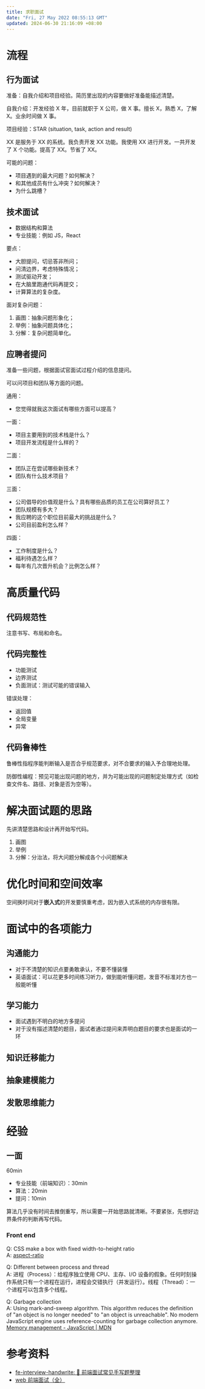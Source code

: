 ```yaml
---
title: 求职面试
date: "Fri, 27 May 2022 08:55:13 GMT"
updated: 2024-06-30 21:16:09 +08:00
---
```


# 流程

## 行为面试

准备：自我介绍和项目经验。简历里出现的内容要做好准备能描述清楚。

自我介绍：开发经验 X 年，目前就职于 X 公司，做 X 事。擅长 X，熟悉 X，了解 X。业余时间做 X 事。

项目经验：STAR (situation, task, action and result)

XX 是服务于 XX 的系统。我负责开发 XX 功能。我使用 XX 进行开发。一共开发了 X 个功能。提高了 XX。节省了 XX。

可能的问题：

- 项目遇到的最大问题？如何解决？
- 和其他成员有什么冲突？如何解决？
- 为什么跳槽？

## 技术面试

- 数据结构和算法
- 专业技能：例如 JS，React

要点：

- 大胆提问，切忌答非所问；
- 问清边界，考虑特殊情况；
- 测试驱动开发；
- 在大脑里跑通代码再提交；
- 计算算法的复杂度。

面对复杂问题：

1.  画图：抽象问题形象化；
2.  举例：抽象问题具体化；
3.  分解：复杂问题简单化。

## 应聘者提问

准备一些问题，根据面试官面试过程介绍的信息提问。

可以问项目和团队等方面的问题。

通用：

- 您觉得就我这次面试有哪些方面可以提高？

一面：

- 项目主要用到的技术栈是什么？
- 项目开发流程是什么样的？

二面：

- 团队正在尝试哪些新技术？
- 团队有什么技术项目？

三面：

- 公司倡导的价值观是什么？具有哪些品质的员工在公司算好员工？
- 团队规模有多大？
- 我应聘的这个职位目前最大的挑战是什么？
- 公司目前盈利怎么样？

四面：

- 工作制度是什么？
- 福利待遇怎么样？
- 每年有几次晋升机会？比例怎么样？

# 高质量代码

## 代码规范性

注意书写、布局和命名。

## 代码完整性

- 功能测试
- 边界测试
- 负面测试：测试可能的错误输入

错误处理：

- 返回值
- 全局变量
- 异常

## 代码鲁棒性

鲁棒性指程序能判断输入是否合乎规范要求，对不合要求的输入予合理地处理。

防御性编程：预见可能出现问题的地方，并为可能出现的问题制定处理方式（如检查文件名、路径、对象是否为空等）。

# 解决面试题的思路

先讲清楚思路和设计再开始写代码。

1.  画图
2.  举例
3.  分解：分治法，将大问题分解成各个小问题解决

# 优化时间和空间效率

空间换时间对于**嵌入式**的开发要慎重考虑，因为嵌入式系统的内存很有限。

# 面试中的各项能力

## 沟通能力

- 对于不清楚的知识点要勇敢承认，不要不懂装懂
- 英语面试：可以花更多时间练习听力，做到能听懂问题，发音不标准对方也一般能听懂

## 学习能力

- 面试遇到不明白的地方多提问
- 对于没有描述清楚的题目，面试者通过提问来弄明白题目的要求也是面试的一环

## 知识迁移能力

## 抽象建模能力

## 发散思维能力

# 经验

## 一面

60min

- 专业技能（前端知识）：30min
- 算法：20min
- 提问：10min

算法几乎没有时间去推倒重写，所以需要一开始思路就清晰。不要紧张，先想好边界条件的判断再写代码。

### Front end

Q: CSS make a box with fixed width-to-height ratio\
A: [aspect-ratio](https://developer.mozilla.org/en-US/docs/Web/CSS/aspect-ratio)

Q: Different between process and thread\
A: 进程（Process）：给程序独立使用 CPU、主存、I/O 设备的假象。任何时刻操作系统只有一个进程在运行，进程会交错执行（并发运行）。线程（Thread）：一个进程可以包含多个线程。

Q: Garbage collection\
A: Using mark-and-sweep algorithm. This algorithm reduces the definition of "an object is no longer needed" to "an object is unreachable". No modern JavaScript engine uses reference-counting for garbage collection anymore. [Memory management - JavaScript | MDN](https://developer.mozilla.org/en-US/docs/Web/JavaScript/Memory_management)

# 参考资料

- [fe-interview-handwrite: 📖 前端面试常见手写题整理](https://github.com/Mayandev/fe-interview-handwrite)
- [web 前端面试（全）](https://vue3js.cn/interview/)
